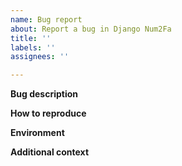 ```yaml
---
name: Bug report
about: Report a bug in Django Num2Fa
title: ''
labels: ''
assignees: ''

---
```

**Bug description**
<!-- A clear and concise description of what the bug is. Don't be afraid to include a lot of context and as much background information as possible. If applicable, add screenshots to help explain your problem. -->
<!-- Also include relevant error logs -->

**How to reproduce**
<!-- Include the FULL, EXACT command that you are running and that is causing an error. Also include the FULL, EXACT command output that you see in the console. THIS IS ESPECIALLY IMPORTANT! Thank you :) -->

**Environment**
<!-- Include your OS (e.g. Mac OS, Ubuntu 18.04...) and the num2fa version that you use, which can be obtained with `num2fa --version`. -->

**Additional context**
<!-- Add any other context about the problem here.-->
